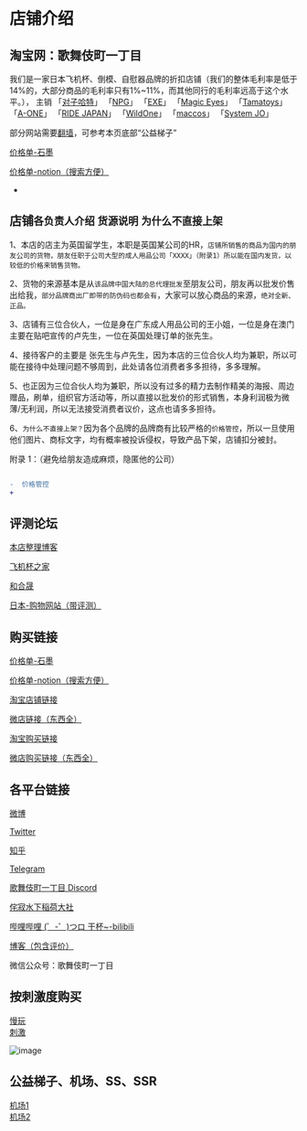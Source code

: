 店铺介绍
=
淘宝网：歌舞伎町一丁目
-
我们是一家日本飞机杯、倒模、自慰器品牌的折扣店铺（我们的整体毛利率是低于14%的，大部分商品的毛利率只有1%~11%，而其他同行的毛利率远高于这个水平。），
主销 
「[对子哈特](http://www.toysheart.asia)」
「[NPG](https://www.ms-online.co.jp/maker-npg/)」
「[EXE](https://www.ms-online.co.jp/maker-gproject/)」
「[Magic Eyes](http://magiceyes.jp)」
「[Tamatoys](https://www.ms-online.co.jp/maker-tamatoys/)」
「[A-ONE](https://www.ms-online.co.jp/maker-aone/)」
「[RIDE JAPAN](https://www.ms-online.co.jp/maker-ridejapan/)」
「[WildOne](https://www.wildone.co.jp/products/list.php?category_id=44)」
「[maccos](https://maccos.jp/category/maccos_all/onaho/)」
「[System JO](http://www.systemjo.com/)」

部分网站需要[翻墙](https://zhidao.baidu.com/question/424709092060414212.html)，可参考本页底部“公益梯子”

[价格单-石墨](https://shimo.im/sheets/QjtgPvctkYTW6Q8X/L1qpj)

[价格单-notion（搜索方便）](https://www.notion.so/2020-10-17-d64f8c1cc57740b4bebaaabea7ffe7ab)

-
店铺`各负责人介绍`  `货源说明` `为什么不直接上架`
-
1、本店的店主为英国留学生，本职是英国某公司的HR，`店铺所销售的商品为国内的朋友公司的货物，朋友任职于公司大型的成人用品公司「XXXX」（附录1）所以能在国内发货，以较低的价格来销售货物。`

2、货物的来源基本是从`该品牌中国大陆的总代理批发`至朋友公司，朋友再以批发价售出给我，`部分品牌商出厂即带的防伪码也都会有`，大家可以放心商品的来源，`绝对全新、正品。`

3、店铺有三位合伙人，一位是身在广东成人用品公司的王小姐，一位是身在澳门主要在贴吧宣传的卢先生，一位在英国处理订单的张先生。

4、接待客户的主要是 张先生与卢先生，因为本店的三位合伙人均为兼职，所以可能在接待中处理问题不够周到，此处请各位消费者多多担待，多多理解。

5、也正因为三位合伙人均为兼职，所以没有过多的精力去制作精美的海报、周边赠品，刷单，组织官方活动等，所以直接以批发价的形式销售，本身利润极为微薄/无利润，所以无法接受消费者议价，这点也请多多担待。

6、`为什么不直接上架？`因为各个品牌的品牌商有比较严格的`价格管控`，所以一旦使用他们图片、商标文字，均有概率被投诉侵权，导致产品下架，店铺扣分被封。

附录
1：（避免给朋友造成麻烦，隐匿他的公司）




```diff 

-  价格管控
+  

``` 



评测论坛
-
[本店整理博客](https://kabukichoichi.blogspot.com/)

[飞机杯之家](https://www.maifjb.com/)

[和合晟](http://bbs.hehesheng.com/)

[日本-购物网站（带评测）](https://www.ms-online.co.jp)







购买链接
-
[价格单-石墨](https://shimo.im/sheets/QjtgPvctkYTW6Q8X/L1qpj)

[价格单-notion（搜索方便）](https://www.notion.so/2020-10-17-d64f8c1cc57740b4bebaaabea7ffe7ab)

[淘宝店铺链接](https://shop124652346.taobao.com)  

[微店链接（东西全）](https://weidian.com/?userid=314117500)  

[淘宝购买链接](https://shop124652346.taobao.com/search.htm?spm=a1z10.3-c.w4002-17811677544.5.42a07b15sUNYI5&_ksTS=1597474428676_154&callback=jsonp155&mid=w-17811677544-0&wid=17811677544&path=%2Fsearch.htm&orderType=hotsell_desc)  

[微店购买链接（东西全）](https://weidian.com/item.html?itemID=2181255322)  



各平台链接
-
[微博](https://weibo.com/p/1005057188012002)  

[Twitter](https://mobile.twitter.com/YLS104Z)  

[知乎](https://www.zhihu.com/people/dddddd-60-78/activities)  

[Telegram](https://t.me/YLS104)  

[歌舞伎町一丁目 Discord](https://discord.gg/SECAXKYyu2)  

[侘寂水下稲荷大社](https://discord.gg/YPcbsuG)  
 
[哔哩哔哩 (゜-゜)つロ 干杯~-bilibili](https://space.bilibili.com/626150297/dynamic)  

[博客（包含评价）](https://kabukichoichi.blogspot.com/)  

微信公众号：歌舞伎町一丁目



按刺激度购买
-
[慢玩](https://item.taobao.com/item.htm?id=613305164403)  
[刺激](https://item.taobao.com/item.htm?id=613825814845)  


![image](https://upload.wikimedia.org/wikipedia/commons/2/23/Kabukicho_Ichibangai_2.jpg)



公益梯子、机场、SS、SSR
-
[机场1](https://www.yahahanpo.com)  
[机场2](https://t.me/ngcss) 


